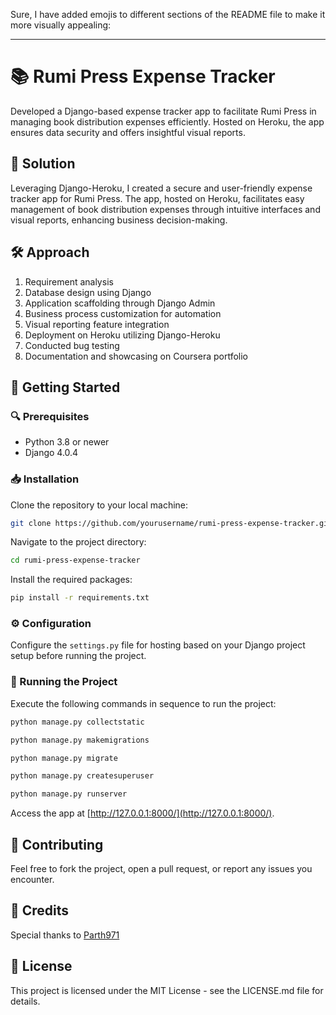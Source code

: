 Sure, I have added emojis to different sections of the README file to make it more visually appealing:

---

# 📚 Rumi Press Expense Tracker

Developed a Django-based expense tracker app to facilitate Rumi Press in managing book distribution expenses efficiently. Hosted on Heroku, the app ensures data security and offers insightful visual reports.

## 🚀 Solution

Leveraging Django-Heroku, I created a secure and user-friendly expense tracker app for Rumi Press. The app, hosted on Heroku, facilitates easy management of book distribution expenses through intuitive interfaces and visual reports, enhancing business decision-making.

## 🛠️ Approach

1. Requirement analysis
2. Database design using Django
3. Application scaffolding through Django Admin
4. Business process customization for automation
5. Visual reporting feature integration
6. Deployment on Heroku utilizing Django-Heroku
7. Conducted bug testing
8. Documentation and showcasing on Coursera portfolio

## 🏁 Getting Started

### 🔍 Prerequisites

- Python 3.8 or newer
- Django 4.0.4

### 📥 Installation

Clone the repository to your local machine:

```bash
git clone https://github.com/yourusername/rumi-press-expense-tracker.git
```

Navigate to the project directory:

```bash
cd rumi-press-expense-tracker
```

Install the required packages:

```bash
pip install -r requirements.txt
```

### ⚙️ Configuration

Configure the `settings.py` file for hosting based on your Django project setup before running the project.

### 🚀 Running the Project

Execute the following commands in sequence to run the project:

```bash
python manage.py collectstatic
```
```bash
python manage.py makemigrations
```
```bash
python manage.py migrate
```
```bash
python manage.py createsuperuser
```
```bash
python manage.py runserver
```

Access the app at [http://127.0.0.1:8000/](http://127.0.0.1:8000/).

## 🤝 Contributing

Feel free to fork the project, open a pull request, or report any issues you encounter.

## 🌟 Credits

Special thanks to [Parth971](https://github.com/Parth971)

## 📝 License

This project is licensed under the MIT License - see the LICENSE.md file for details.
